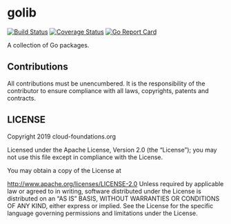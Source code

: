 # golib
[![Build Status](https://github.com/Cloud-Foundations/golib/actions/workflows/test.yml/badge.svg?query=branch%3Amaster)](https://github.com/Cloud-Foundations/golib/actions/workflows/test.yml?query=branch%3Amaster)
[![Coverage Status](https://coveralls.io/repos/github/Cloud-Foundations/golib/badge.svg?branch=master)](https://coveralls.io/github/Cloud-Foundations/golib?branch=master)
[![Go Report Card](https://goreportcard.com/badge/github.com/Cloud-Foundations/golib)](https://goreportcard.com/report/github.com/Cloud-Foundations/golib)

A collection of Go packages.

## Contributions

All contributions must be unencumbered. It is the responsibility of
the contributor to ensure compliance with all laws, copyrights,
patents and contracts.

## LICENSE

Copyright 2019 cloud-foundations.org

Licensed under the Apache License, Version 2.0 (the “License”); you
may not use this file except in compliance with the License.

You may obtain a copy of the License at

http://www.apache.org/licenses/LICENSE-2.0 Unless required by
applicable law or agreed to in writing, software distributed under the
License is distributed on an “AS IS” BASIS, WITHOUT WARRANTIES OR
CONDITIONS OF ANY KIND, either express or implied. See the License for
the specific language governing permissions and limitations under the
License.
